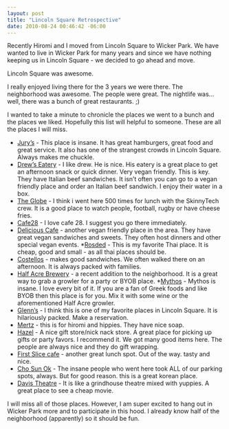 ```yaml
--- 
layout: post
title: "Lincoln Square Retrospective"
date: 2010-08-24 00:46:42 -06:00
--- 
```


Recently Hiromi and I moved from Lincoln Square to Wicker Park. We have wanted to live in Wicker Park for many years and since we have nothing keeping us in Lincoln Square - we decided to go ahead and move. 

Lincoln Square was awesome. 

I really enjoyed living there for the 3 years we were there. The neighborhood was awesome. The people were great. The nightlife was... well, there was a bunch of great restaurants. ;)

I wanted to take a minute to chronicle the places we went to a bunch and the places we liked. Hopefully this list will helpful to someone. These are all the places I will miss. 

* [Jury’s](http://www.jurysrestaurant.com/) - This place is insane. It has great hamburgers, great food and great service. It also has one of the strangest crowds in Lincoln Square. Always makes me chuckle. 
* [Drew’s Eatery](http://www.drewseatery.com/) - I like drew. He is nice. His eatery is a great place to get an afternoon snack or quick dinner. Very vegan friendly. This is key. They have Italian beef sandwiches. It isn’t often you can go to a vegan friendly place and order an Italian beef sandwich. I enjoy their water in a box. 
* [The Globe](http://www.theglobepub.com/) - I think i went here 500 times for lunch with the SkinnyTech crew. It is a good place to watch people, football, rugby or have cheese fries. 
* [Cafe28](http://www.cafe28.org/) - I love cafe 28. I suggest you go there immediately. 
* [Delicious Cafe](http://www.adeliciousvegancafe.com/) - another vegan friendly place in the area. They have great vegan sandwiches and sweets. They often host dinners and other special vegan events. 
*[Rosded](http://maps.google.com/places/us/il/chicago/w-leland-ave/2308/-rosded-restaurant?gl=us) - This is my favorite Thai place. It is cheap, good and small - as all thai places should be. 
* [Costellos](http://www.costellosandwich.com/) - makes good sandwiches. We often walked there on an afternoon. It is always packed with families. 
* [Half Acre Brewery](http://www.halfacrebeer.com/) - a recent addition to the neighborhood. It is a great way to grab a growler for a party or BYOB place. 
*[Mythos](http://maps.google.com/places/us/il/chicago/w-montrose-ave/2030/-mythos-restaurant?hl=en&gl=us) - Mythos is insane. I love every bit of it. If you are a fan of Greek foods and like BYOB then this place is for you. Mix it with some wine or the aforementioned Half Acre growler. 
* [Glenn’s](http://www.glennsdiner.com/) - I think this is one of my favorite places in Lincoln Square. It is hilariously packed. Make a reservation. 
* [Mertz](http://www.merzapothecary.com/) - this is for hiromi and hippies. They have nice soap. 
* [Hazel](http://store.hazelchicago.com/) - A nice gift store/nick nack store. A great place for picking up gifts or party favors. I recommend it. We got many good items here. The people are always nice and they do gift wrapping. 
* [First Slice cafe](http://www.firstslice.org/) - another great lunch spot. Out of the way. tasty and nice. 
* [Cho Sun Ok](http://chosunokrestaurant.com/) - The insane people who went here took ALL of our parking spots, always. But for good reason. this is a great korean place.
* [Davis Theatre](http://www.google.com/movies?hl=en&near=Chicago&dq=davis+theatre&theater=davis) - It is like a grindhouse theatre mixed with yuppies. A great place to see a cheap movie. 

I will miss all of those places. However, I am super excited to hang out in Wicker Park more and to participate in this hood. I already know half of the neighborhood (apparently) so it should be fun.

